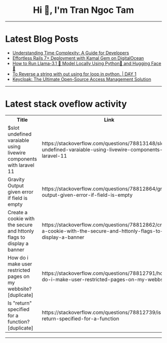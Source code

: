 <h1 align="center">Hi 👋, I'm Tran Ngoc Tam</h1>

---

# Latest Blog Posts 
<!-- BLOG-POST-LIST:START -->
- [Understanding Time Complexity: A Guide for Developers](https://dev.to/jps27cse/understanding-time-complexity-a-guide-for-developers-304o)
- [Effortless Rails 7+ Deployment with Kamal Gem on DigitalOcean](https://dev.to/shahzaib/effortless-rails-7-deployment-with-kamal-gem-on-digitalocean-of)
- [How to Run Llama-3.1 🦙 Model Locally Using Python🐍 and Hugging Face 🤗](https://dev.to/debapriyadas/cloning-and-running-llama-31-model-from-hugging-face-using-python-3m80)
- [To Reverse a string with out using for loop in python. | DAY 1](https://dev.to/jagannath_ghantenavar_3e9/to-reverse-a-string-with-out-using-for-loop-in-python-day-1-519a)
- [Keycloak: The Ultimate Open-Source Access Management Solution](https://dev.to/ryanmabrouk/keycloak-the-ultimate-open-source-access-management-solution-3map)
<!-- BLOG-POST-LIST:END -->

---

# Latest stack oveflow activity
<table>
  <tr><th>Title</th><th>Link</th></tr>
  <!-- STACKOVERFLOW:START --><tr><td>$slot undefined varaiable using livewire components with laravel 11</td><td>https://stackoverflow.com/questions/78813148/slot-undefined-varaiable-using-livewire-components-with-laravel-11</td></tr><tr><td>Gravity Output given error if field is empty</td><td>https://stackoverflow.com/questions/78812864/gravity-output-given-error-if-field-is-empty</td></tr><tr><td>Create a cookie with the secure and httonly flags to display a banner</td><td>https://stackoverflow.com/questions/78812862/create-a-cookie-with-the-secure-and-httonly-flags-to-display-a-banner</td></tr><tr><td>How do i make user restricted pages on my webbsite? [duplicate]</td><td>https://stackoverflow.com/questions/78812791/how-do-i-make-user-restricted-pages-on-my-webbsite</td></tr><tr><td>Is &quot;return&quot; specified for a function? [duplicate]</td><td>https://stackoverflow.com/questions/78812739/is-return-specified-for-a-function</td></tr><!-- STACKOVERFLOW:END -->
</table>

---


